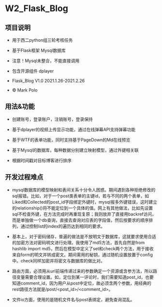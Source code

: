 # W2_Flask_Blog

## 项目说明

- 用于西二python组三轮考核任务

- 基于Flask框架 Mysql数据库

- 注意！Mysql未整合，不能直接调用

- 包含开源组件 dplayer

- Flask_Blog V1.0 2021.1.26-2021.2.26

- © Mark Polo

## 用法&功能

- 创建账号，登录账户，注销账号，登录保持

- 基于dplayer的视频上传显示功能，通过在线弹幕API支持弹幕功能

- 基于WTF的表单功能，同时支持基于PageDown的Md在线预览

- 基于Mysql的数据库，每种数据分别建立映射模型，通过外键相关联

- 根据时间戳对目标博客进行排序

## 开发过程难点

- mysql数据库的模型映射和表间关系十分令人困惑。期间遇到各种拒绝修改的sql报错。比如，对于一个post类表单的主键id，若与不同的两个表单，如Liked和Collected的post_id字段绑定外键时，mysql报多外键错误，这时建立的relationship()将不能定位到一个具体的值。网上有其他做法，比如先设置sql不检查外键，在方法完成时再重现复原；我则放弃了直接用backref访问，而是单独做一个db查询，直接去查询对应表的字段值，然后按要求的顺序排列，通过控制list的index的遍历达到相同的要求。

- 基本上，对于密码储存，普遍的做法是不放明文于数据库，这就要求使用合适的加密方法对密码明文进行处理。我使用了md5方法，首先自然是from hashlib import md5，然后在模型中定义了set和check两个方法，用于接收来自form的明文并转成密文。期间需用的秘钥，通过随机设置放置于config中。check同样加密并将密文与数据库的做比对。

- 路由方面，必须用从url前端传递过来的参数确定一个资源或含参方法，所以路径变量需要合理设置。如，定位到某一评论时，我们需要知道post_id，也要知道comment_id，因为用户从post中定位，故必须含两个参数，用经典的rest路径方法就是/post/<post_id>/<comment_id>。

- 文件io方面，使用的是随机文件名与post表绑定，避免查询混乱。
